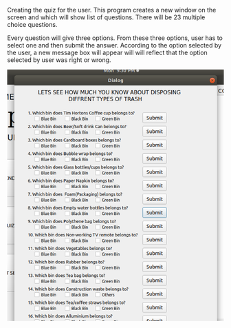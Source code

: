  Creating the quiz for the user.
 This program creates a new window on the screen and which will show list of questions.
 There will be 23 multiple choice questions.

 Every question will give three options.
 From these three options, user has to select one and then submit the answer.
 According to the option selected by the user, a new message box will appear will will reflect 
 that the option selected by user was right or wrong.

![](https://github.com/gurkiratbanipal/Digital_Dispose_Guideline_Device/blob/master/Report/quizpg.png)
